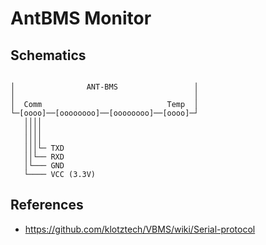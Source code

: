 # AntBMS Monitor

## Schematics

```

│                ANT-BMS                 │
│                                        │
│  Comm                            Temp  │
└─[oooo]──[oooooooo]──[oooooooo]──[oooo]─┘
   ││││
   ││││
   ││││
   │││└─ TXD
   ││└── RXD 
   │└─── GND
   └──── VCC (3.3V)
```

## References

* https://github.com/klotztech/VBMS/wiki/Serial-protocol